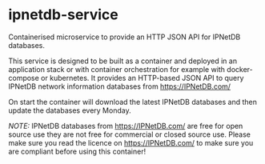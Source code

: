 # ipnetdb-service

Containerised microservice to provide an HTTP JSON API for IPNetDB databases.

This service is designed to be built as a container and deployed in an
application stack or with container orchestration for example with
docker-compose or kubernetes. It provides an HTTP-based JSON API to query
IPNetDB network information databases from https://IPNetDB.com/

On start the container will download the latest IPNetDB databases and then
update the databases every Monday.

*NOTE:* IPNetDB databases from https://IPNetDB.com/ are free for open source
use they are not free for commercial or closed source use. Please make sure you
read the licence on https://IPNetDB.com/ to make sure you are compliant before
using this container!

